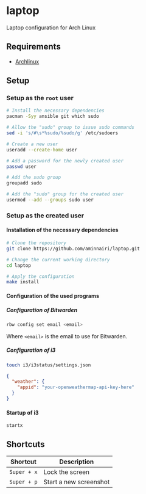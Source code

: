 # laptop

Laptop configuration for Arch Linux

## Requirements

- [Archlinux](https://archlinux.org/)

## Setup

### Setup as the `root` user

```bash
# Install the necessary dependencies
pacman -Syy ansible git which sudo

# Allow the "sudo" group to issue sudo commands
sed -i 's/#\s*%sudo/%sudo/g' /etc/sudoers

# Create a new user
useradd --create-home user

# Add a password for the newly created user
passwd user

# Add the sudo group
groupadd sudo

# Add the "sudo" group for the created user
usermod --add --groups sudo user
```

### Setup as the created user

#### Installation of the necessary dependencies

```bash
# Clone the repository
git clone https://github.com/aminnairi/laptop.git

# Change the current working directory
cd laptop

# Apply the configuration
make install
```

#### Configuration of the used programs

##### Configuration of Bitwarden

```bash
rbw config set email <email>
```

Where `<email>` is the email to use for Bitwarden.

##### Configuration of i3

```bash
touch i3/i3status/settings.json
```

```json
{
  "weather": {
    "appid": "your-openweathermap-api-key-here"
  }
}
```

#### Startup of i3

```bash
startx
```

## Shortcuts

Shortcut | Description
---|---
`Super + x` | Lock the screen
`Super + p` | Start a new screenshot 
